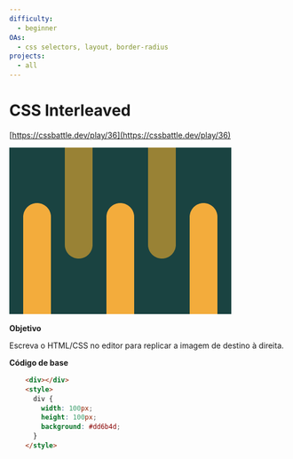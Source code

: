 ```yaml
---
difficulty:
  - beginner
OAs:
  - css selectors, layout, border-radius
projects:
  - all
---
```


# CSS Interleaved

[https://cssbattle.dev/play/36](https://cssbattle.dev/play/36)

![](css_interleaved.png)

__Objetivo__

Escreva o HTML/CSS no editor para replicar a imagem de destino à direita. 

__Código de base__

```html
    <div></div>
    <style>
      div {
        width: 100px;
        height: 100px;
        background: #dd6b4d;
      }
    </style>
```
